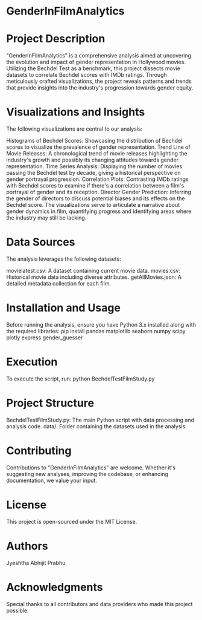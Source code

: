 # GenderInFilmAnalytics

# Project Description
"GenderInFilmAnalytics" is a comprehensive analysis aimed at uncovering the evolution and impact of gender representation in Hollywood movies. Utilizing the Bechdel Test as a benchmark, this project dissects movie datasets to correlate Bechdel scores with IMDb ratings. Through meticulously crafted visualizations, the project reveals patterns and trends that provide insights into the industry's progression towards gender equity.

# Visualizations and Insights
The following visualizations are central to our analysis:

Histograms of Bechdel Scores: Showcasing the distribution of Bechdel scores to visualize the prevalence of gender representation.
Trend Line of Movie Releases: A chronological trend of movie releases highlighting the industry's growth and possibly its changing attitudes towards gender representation.
Time Series Analysis: Displaying the number of movies passing the Bechdel test by decade, giving a historical perspective on gender portrayal progression.
Correlation Plots: Contrasting IMDb ratings with Bechdel scores to examine if there's a correlation between a film's portrayal of gender and its reception.
Director Gender Prediction: Inferring the gender of directors to discuss potential biases and its effects on the Bechdel score.
The visualizations serve to articulate a narrative about gender dynamics in film, quantifying progress and identifying areas where the industry may still be lacking.

# Data Sources
The analysis leverages the following datasets:

movielatest.csv: A dataset containing current movie data.
movies.csv: Historical movie data including diverse attributes.
getAllMovies.json: A detailed metadata collection for each film.

# Installation and Usage
Before running the analysis, ensure you have Python 3.x installed along with the required libraries:
pip install pandas matplotlib seaborn numpy scipy plotly express gender_guesser


# Execution 
To execute the script, run:
python BechdelTestFilmStudy.py

# Project Structure
BechdelTestFilmStudy.py: The main Python script with data processing and analysis code.
data/: Folder containing the datasets used in the analysis.

# Contributing
Contributions to "GenderInFilmAnalytics" are welcome. Whether it's suggesting new analyses, improving the codebase, or enhancing documentation, we value your input.

# License
This project is open-sourced under the MIT License.

# Authors
Jyeshtha Abhijit Prabhu

# Acknowledgments
Special thanks to all contributors and data providers who made this project possible.
